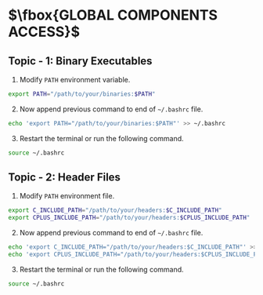 # $\fbox{GLOBAL COMPONENTS ACCESS}$





## **Topic - 1: Binary Executables**

1. Modify `PATH` environment variable.

```sh
export PATH="/path/to/your/binaries:$PATH"
```

2. Now append previous command to end of `~/.bashrc` file.

```sh
echo 'export PATH="/path/to/your/binaries:$PATH"' >> ~/.bashrc
```

3. Restart the terminal or run the following command.

```sh
source ~/.bashrc
```



## **Topic - 2: Header Files**

1. Modify `PATH` environment file.

```sh
export C_INCLUDE_PATH="/path/to/your/headers:$C_INCLUDE_PATH"
export CPLUS_INCLUDE_PATH="/path/to/your/headers:$CPLUS_INCLUDE_PATH"
```

2. Now append previous command to end of `~/.bashrc` file.

```sh
echo 'export C_INCLUDE_PATH="/path/to/your/headers:$C_INCLUDE_PATH"' >> ~/.bashrc
echo 'export CPLUS_INCLUDE_PATH="/path/to/your/headers:$CPLUS_INCLUDE_PATH"' >> ~/.bashrc
```

3. Restart the terminal or run the following command.

```sh
source ~/.bashrc
```
